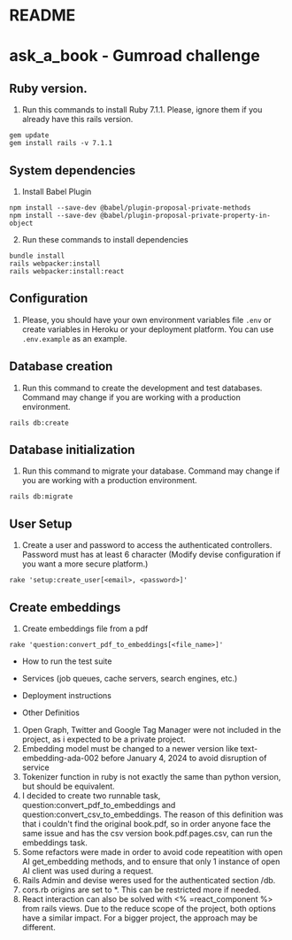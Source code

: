 # README
# ask_a_book - Gumroad challenge

## Ruby version.
1. Run this commands to install Ruby 7.1.1. 
Please, ignore them if you already have this rails version.
```
gem update
gem install rails -v 7.1.1
```

## System dependencies

1. Install Babel Plugin
```
npm install --save-dev @babel/plugin-proposal-private-methods
npm install --save-dev @babel/plugin-proposal-private-property-in-object
```

2. Run these commands to install dependencies
```
bundle install
rails webpacker:install
rails webpacker:install:react
```

## Configuration
1. Please, you should have your own environment variables file `.env` or create variables in Heroku or your deployment platform.
You can use `.env.example` as an example. 


## Database creation
1. Run this command to create the development and test databases. Command may change if you are working with a production environment.
```
rails db:create
```

## Database initialization
1. Run this command to migrate your database. Command may change if you are working with a production environment.

```
rails db:migrate
```

## User Setup
1. Create a user and password to access the authenticated controllers. Password must has at least 6 character (Modify devise configuration if you want a more secure platform.)

```
rake 'setup:create_user[<email>, <password>]'
```

## Create embeddings

1. Create embeddings file from a pdf

```
rake 'question:convert_pdf_to_embeddings[<file_name>]'
```

* How to run the test suite

* Services (job queues, cache servers, search engines, etc.)

* Deployment instructions

* Other Definitios
1. Open Graph, Twitter and Google Tag Manager were not included in the project, as i expected to be a private project. 
2. Embedding model must be changed to a newer version like text-embedding-ada-002 before January 4, 2024 to avoid disruption of service
3. Tokenizer function in ruby is not exactly the same than python version, but should be equivalent. 
4. I decided to create two runnable task, question:convert_pdf_to_embeddings and question:convert_csv_to_embeddings. The reason of this definition was that i couldn't find the original book.pdf, so in order anyone face the same issue and has the csv version book.pdf.pages.csv, can run the embeddings task. 
5. Some refactors were made in order to avoid code repeatition with open AI get_embedding methods, and to ensure that only 1 instance of open AI client was used during a request.
6. Rails Admin and devise weres used for the authenticated section /db.
7. cors.rb origins are set to *. This can be restricted more if needed. 
8. React interaction can also be solved with <% =react_component %> from rails views. Due to the reduce scope of the project, both options have a similar impact. For a bigger project, the approach may be different. 

